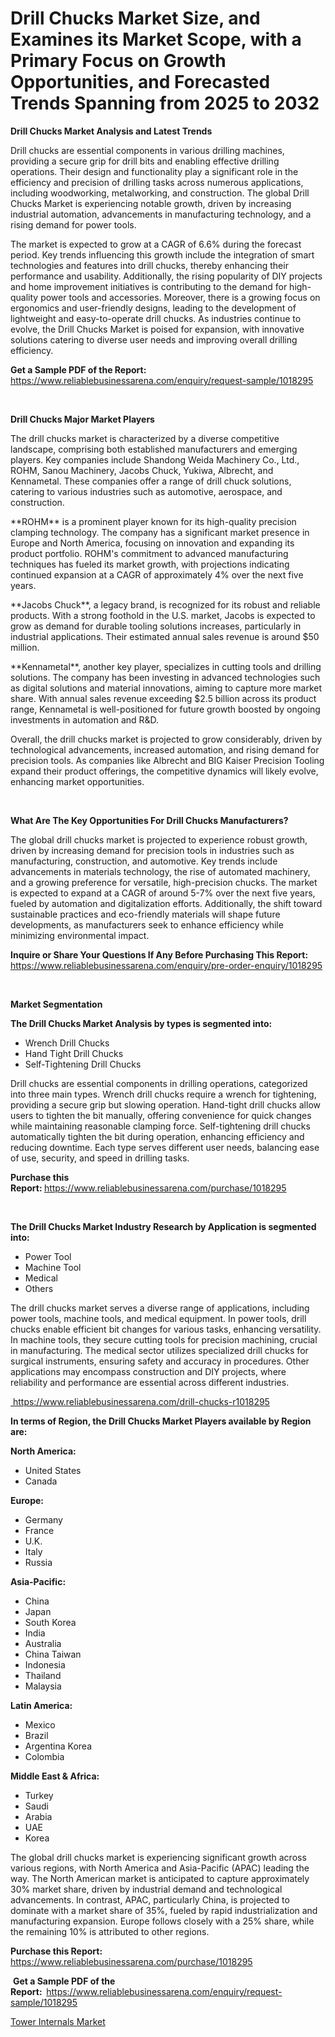 <p><h1>Drill Chucks Market Size, and Examines its Market Scope, with a Primary Focus on Growth Opportunities, and Forecasted Trends Spanning from 2025 to 2032</h1></p><p><strong>Drill Chucks Market Analysis and Latest Trends</strong></p>
<p><p>Drill chucks are essential components in various drilling machines, providing a secure grip for drill bits and enabling effective drilling operations. Their design and functionality play a significant role in the efficiency and precision of drilling tasks across numerous applications, including woodworking, metalworking, and construction. The global Drill Chucks Market is experiencing notable growth, driven by increasing industrial automation, advancements in manufacturing technology, and a rising demand for power tools.</p><p>The market is expected to grow at a CAGR of 6.6% during the forecast period. Key trends influencing this growth include the integration of smart technologies and features into drill chucks, thereby enhancing their performance and usability. Additionally, the rising popularity of DIY projects and home improvement initiatives is contributing to the demand for high-quality power tools and accessories. Moreover, there is a growing focus on ergonomics and user-friendly designs, leading to the development of lightweight and easy-to-operate drill chucks. As industries continue to evolve, the Drill Chucks Market is poised for expansion, with innovative solutions catering to diverse user needs and improving overall drilling efficiency.</p></p>
<p><strong>Get a Sample PDF of the Report:&nbsp;</strong> <a href="https://www.reliablebusinessarena.com/enquiry/request-sample/1018295?utm_campaign=2991&utm_medium=2&utm_source=Github&utm_content=ia&utm_term=09042025&utm_id=drill-chucks">https://www.reliablebusinessarena.com/enquiry/request-sample/1018295</a></p>
<p>&nbsp;</p>
<p><strong>Drill Chucks Major Market Players</strong></p>
<p><p>The drill chucks market is characterized by a diverse competitive landscape, comprising both established manufacturers and emerging players. Key companies include Shandong Weida Machinery Co., Ltd., ROHM, Sanou Machinery, Jacobs Chuck, Yukiwa, Albrecht, and Kennametal. These companies offer a range of drill chuck solutions, catering to various industries such as automotive, aerospace, and construction.</p><p>**ROHM** is a prominent player known for its high-quality precision clamping technology. The company has a significant market presence in Europe and North America, focusing on innovation and expanding its product portfolio. ROHM's commitment to advanced manufacturing techniques has fueled its market growth, with projections indicating continued expansion at a CAGR of approximately 4% over the next five years.</p><p>**Jacobs Chuck**, a legacy brand, is recognized for its robust and reliable products. With a strong foothold in the U.S. market, Jacobs is expected to grow as demand for durable tooling solutions increases, particularly in industrial applications. Their estimated annual sales revenue is around $50 million.</p><p>**Kennametal**, another key player, specializes in cutting tools and drilling solutions. The company has been investing in advanced technologies such as digital solutions and material innovations, aiming to capture more market share. With annual sales revenue exceeding $2.5 billion across its product range, Kennametal is well-positioned for future growth boosted by ongoing investments in automation and R&D.</p><p>Overall, the drill chucks market is projected to grow considerably, driven by technological advancements, increased automation, and rising demand for precision tools. As companies like Albrecht and BIG Kaiser Precision Tooling expand their product offerings, the competitive dynamics will likely evolve, enhancing market opportunities.</p></p>
<p>&nbsp;</p>
<p><strong>What Are The Key Opportunities For Drill Chucks Manufacturers?</strong></p>
<p><p>The global drill chucks market is projected to experience robust growth, driven by increasing demand for precision tools in industries such as manufacturing, construction, and automotive. Key trends include advancements in materials technology, the rise of automated machinery, and a growing preference for versatile, high-precision chucks. The market is expected to expand at a CAGR of around 5-7% over the next five years, fueled by automation and digitalization efforts. Additionally, the shift toward sustainable practices and eco-friendly materials will shape future developments, as manufacturers seek to enhance efficiency while minimizing environmental impact.</p></p>
<p><strong>Inquire or Share Your Questions If Any Before Purchasing This Report:</strong> <a href="https://www.reliablebusinessarena.com/enquiry/pre-order-enquiry/1018295?utm_campaign=2991&utm_medium=2&utm_source=Github&utm_content=ia&utm_term=09042025&utm_id=drill-chucks">https://www.reliablebusinessarena.com/enquiry/pre-order-enquiry/1018295</a></p>
<p>&nbsp;</p>
<p><strong>Market Segmentation</strong></p>
<p><strong>The Drill Chucks Market Analysis by types is segmented into:</strong></p>
<p><ul><li>Wrench Drill Chucks</li><li>Hand Tight Drill Chucks</li><li>Self-Tightening Drill Chucks</li></ul></p>
<p><p>Drill chucks are essential components in drilling operations, categorized into three main types. Wrench drill chucks require a wrench for tightening, providing a secure grip but slowing operation. Hand-tight drill chucks allow users to tighten the bit manually, offering convenience for quick changes while maintaining reasonable clamping force. Self-tightening drill chucks automatically tighten the bit during operation, enhancing efficiency and reducing downtime. Each type serves different user needs, balancing ease of use, security, and speed in drilling tasks.</p></p>
<p><strong>Purchase this Report:&nbsp;</strong><a href="https://www.reliablebusinessarena.com/purchase/1018295?utm_campaign=2991&utm_medium=2&utm_source=Github&utm_content=ia&utm_term=09042025&utm_id=drill-chucks">https://www.reliablebusinessarena.com/purchase/1018295</a></p>
<p>&nbsp;</p>
<p><strong>The Drill Chucks Market Industry Research by Application is segmented into:</strong></p>
<p><ul><li>Power Tool</li><li>Machine Tool</li><li>Medical</li><li>Others</li></ul></p>
<p><p>The drill chucks market serves a diverse range of applications, including power tools, machine tools, and medical equipment. In power tools, drill chucks enable efficient bit changes for various tasks, enhancing versatility. In machine tools, they secure cutting tools for precision machining, crucial in manufacturing. The medical sector utilizes specialized drill chucks for surgical instruments, ensuring safety and accuracy in procedures. Other applications may encompass construction and DIY projects, where reliability and performance are essential across different industries.</p></p>
<p><a href="https://www.reliablebusinessarena.com/drill-chucks-r1018295?utm_campaign=2991&utm_medium=2&utm_source=Github&utm_content=ia&utm_term=09042025&utm_id=drill-chucks">&nbsp;https://www.reliablebusinessarena.com/drill-chucks-r1018295</a></p>
<p><strong>In terms of Region, the Drill Chucks Market Players available by Region are:</strong></p>
<p>
    <p> <strong> North America: </strong>
        <ul>
            <li>United States</li>
            <li>Canada</li>
        </ul>
        </p> 
    <p> <strong> Europe: </strong>
        <ul>
            <li>Germany</li>
            <li>France</li>
            <li>U.K.</li>
            <li>Italy</li>
            <li>Russia</li>
        </ul>
        </p> 
    <p> <strong> Asia-Pacific: </strong>
        <ul>
            <li>China</li>
            <li>Japan</li>
            <li>South Korea</li>
            <li>India</li>
            <li>Australia</li>
            <li>China Taiwan</li>
            <li>Indonesia</li>
            <li>Thailand</li>
            <li>Malaysia</li>
        </ul>
        </p> 
    <p> <strong> Latin America: </strong>
        <ul>
            <li>Mexico</li>
            <li>Brazil</li>
            <li>Argentina Korea</li>
            <li>Colombia</li>
        </ul>
        </p> 
    <p> <strong> Middle East & Africa: </strong>
        <ul>
            <li>Turkey</li>
            <li>Saudi</li>
            <li>Arabia</li>
            <li>UAE</li>
            <li>Korea</li>
        </ul>
    </p>
    </p>
<p><p>The global drill chucks market is experiencing significant growth across various regions, with North America and Asia-Pacific (APAC) leading the way. The North American market is anticipated to capture approximately 30% market share, driven by industrial demand and technological advancements. In contrast, APAC, particularly China, is projected to dominate with a market share of 35%, fueled by rapid industrialization and manufacturing expansion. Europe follows closely with a 25% share, while the remaining 10% is attributed to other regions.</p></p>
<p><strong>Purchase this Report: </strong><a href="https://www.reliablebusinessarena.com/purchase/1018295?utm_campaign=2991&utm_medium=2&utm_source=Github&utm_content=ia&utm_term=09042025&utm_id=drill-chucks">https://www.reliablebusinessarena.com/purchase/1018295</a></p>
<p>&nbsp;<strong>Get a Sample PDF of the Report:&nbsp;&nbsp;</strong><a href="https://www.reliablebusinessarena.com/enquiry/request-sample/1018295?utm_campaign=2991&utm_medium=2&utm_source=Github&utm_content=ia&utm_term=09042025&utm_id=drill-chucks">https://www.reliablebusinessarena.com/enquiry/request-sample/1018295</a></p>
<p><strong></strong></p>
<p><p><a href="https://github.com/penglatilles/Market-Research-Report-List-1/blob/main/tower-internals-market.md?utm_campaign=2991&utm_medium=2&utm_source=Github&utm_content=ia&utm_term=09042025&utm_id=drill-chucks">Tower Internals Market</a></p></p>